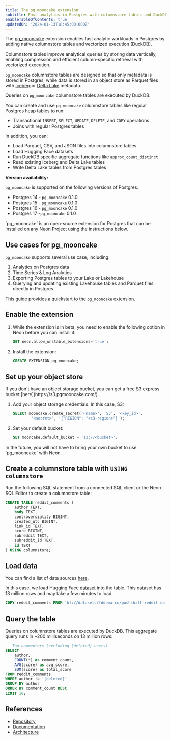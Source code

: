 ```yaml
---
title: The pg_mooncake extension
subtitle: Fast analytics in Postgres with columnstore tables and DuckDB execution
enableTableOfContents: true
updatedOn: '2024-01-13T18:45:00.000Z'
---
```


The [pg_mooncake](https://github.com/Mooncake-Labs/pg_mooncake) extension enables fast analytic workloads in Postgres by adding native columnstore tables and vectorized execution (DuckDB). 

Columnstore tables improve analytical queries by storing data vertically, enabling compression and efficient column-specific retrieval with vectorized execution. 

`pg_mooncake` columnstore tables are designed so that only metadata is stored in Postgres, while data is stored in an object store as Parquet files with [Iceberg](https://iceberg.apache.org/)or [Delta Lake](https://delta.io/) metadata.

Queries on `pg_mooncake` columnstore tables are executed by DuckDB. 

<CTA />

You can create and use `pg_mooncake` columnstore tables like regular Postgres heap tables to run: 

- Transactional `INSERT`, `SELECT`, `UPDATE`, `DELETE`, and `COPY` operations
- Joins with regular Postgres tables

In addition, you can:
- Load Parquet, CSV, and JSON files into columnstore tables
- Load Hugging Face datasets
- Run DuckDB specific aggregate functions like `approx_count_distinct`
- Read existing Iceberg and Delta Lake tables
- Write Delta Lake tables from Postgres tables

**Version availability:**

`pg_mooncake` is supported on the following versions of Postgres.

- Postgres 14 - `pg_mooncake` 0.1.0
- Postgres 15 - `pg_mooncake` 0.1.0
- Postgres 16 - `pg_mooncake` 0.1.0
- Postgres 17 -`pg_mooncake` 0.1.0

<Admonition type="note">
`pg_mooncake` is an open-source extension for Postgres that can be installed on any Neon Project using the instructions below.
</Admonition>

## Use cases for pg_mooncake

`pg_mooncake` supports several use case, including:

1. Analytics on Postgres data
2. Time Series & Log Analytics
3. Exporting Postgres tables to your Lake or Lakehouse
4. Querying and updating existing Lakehouse tables and Parquet files directly in Postgres

This guide provides a quickstart to the `pg_mooncake` extension. 

## Enable the extension

1. While the extension is in beta, you need to enable the following option in Neon before you can install it:

    ```sql
    SET neon.allow_unstable_extensions='true';
    ```

2. Install the extension:

    ```sql
    CREATE EXTENSION pg_mooncake;
    ```

## Set up your object store 

<Admonition type="tip">
If you don't have an object storage bucket, you can get a free S3 express bucket [here](https://s3.pgmooncake.com/).
</Admonition>  

1. Add your object storage credentials. In this case, S3:

    ```sql
    SELECT mooncake.create_secret('<name>', 'S3', '<key_id>', 
            '<secret>', '{"REGION": "<s3-region>"}');
    ```

2. Set your default bucket:

    ```sql
    SET mooncake.default_bucket = 's3://<bucket>';
    ```

<Admonition type="note">
In the future, you will not have to bring your own bucket to use `pg_mooncake` with Neon. 
</Admonition>

## Create a columnstore table with `USING columnstore`

Run the following SQL statement from a connected SQL client or the Neon SQL Editor to create a columnstore table:

```sql
CREATE TABLE reddit_comments (
    author TEXT,
    body TEXT,
    controversiality BIGINT,
    created_utc BIGINT,
    link_id TEXT,
    score BIGINT,
    subreddit TEXT,
    subreddit_id TEXT,
    id TEXT
) USING columnstore;
```
## Load data

You can find a list of data sources [here](https://pgmooncake.com/docs/load-data).

In this case, we load Hugging Face [dataset](https://huggingface.co/datasets/fddemarco/pushshift-reddit-comments) into the table. 
This dataset has 13 million rows and may take a few minutes to load.

```sql shouldWrap
COPY reddit_comments FROM 'hf://datasets/fddemarco/pushshift-reddit-comments/data/RC_2012-01.parquet';
```

## Query the table

Queries on columnstore tables are executed by DuckDB. This aggregate query runs in ~200 milliseconds on 13 million rows:

```sql
-- Top commenters (excluding [deleted] users)
SELECT 
    author,
    COUNT(*) as comment_count,
    AVG(score) as avg_score,
    SUM(score) as total_score
FROM reddit_comments
WHERE author != '[deleted]'
GROUP BY author
ORDER BY comment_count DESC
LIMIT 10;
```

## References

- [Repository](https://github.com/Mooncake-Labs/pg_mooncake)
- [Documentation](https://pgmooncake.com/docs)
- [Architecture](https://www.mooncake.dev/blog/how-we-built-pgmooncake)